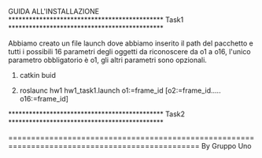 <!--
    ___       ___       ___       ___       ___       ___            ___       ___       ___   
   /\  \     /\  \     /\__\     /\  \     /\  \     /\  \          /\__\     /\__\     /\  \  
  /::\  \   /::\  \   /:/ _/_   /::\  \   /::\  \   /::\  \        /:/ _/_   /:| _|_   /::\  \ 
 /:/\:\__\ /::\:\__\ /:/_/\__\ /::\:\__\ /::\:\__\ /:/\:\__\      /:/_/\__\ /::|/\__\ /:/\:\__\
 \:\:\/__/ \;:::/  / \:\/:/  / \/\::/  / \/\::/  / \:\/:/  /      \:\/:/  / \/|::/  / \:\/:/  /
  \::/  /   |:\/__/   \::/  /     \/__/     \/__/   \::/  /        \::/  /    |:/  /   \::/  / 
   \/__/     \|__|     \/__/                         \/__/          \/__/     \/__/     \/__/  

-->
GUIDA ALL'INSTALLAZIONE
********************************************* Task1 *********************************************

Abbiamo creato un file launch dove abbiamo inserito il path del pacchetto
e tutti i possibili 16 parametri degli oggetti da riconoscere da o1 a o16, l'unico parametro
obbligatorio è o1, gli altri parametri sono opzionali. 


1) catkin buid

2) roslaunc hw1 hw1_task1.launch o1:=frame_id [o2:=frame_id..... o16:=frame_id]


********************************************* Task2 *********************************************





================================================================================================
By Gruppo Uno
  
                                                                                  







